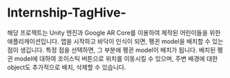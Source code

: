 # Internship-TagHive-
해당 프로젝트는 Unity 엔진과 Google AR Core를 이용하여 제작된 어린이들을 위한 애플리캐이션입니다.
앱을 시작하고 바닥이 인식이 되면, 펭귄 model을 배치할 수 있는 점이 생깁니다.
특정 점을 선택하면, 그 부분에 펭귄 model이 배치가 됩니다.
배치된 펭귄 model에 대하여 조이스틱 버튼으로 위치를 이동시킬 수 있으며, 주변 배경에 대한 object도 추가적으로 배치, 삭제할 수 있습니다.
